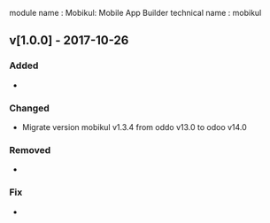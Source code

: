 module name : Mobikul: Mobile App Builder
technical name : mobikul

## v[1.0.0] - 2017-10-26
### Added
-
### Changed
- Migrate version mobikul v1.3.4 from oddo v13.0 to odoo v14.0
### Removed
-
### Fix
-
